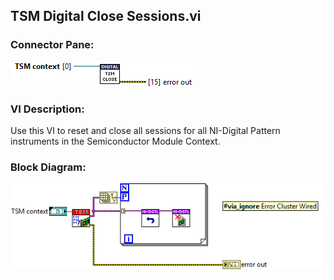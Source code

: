 ## **TSM Digital Close Sessions.vi**
### Connector Pane:
![alt text](/docs/images/Instrument%20Control/Digital/TSM/TSM%20Digital%20Close%20Sessions.vic.png "TSM Digital Close Sessions.vi connector pane")

### VI Description:
Use this VI to reset and close all sessions for all NI-Digital Pattern instruments in the Semiconductor Module Context.

### Block Diagram:
![alt text](/docs/images/Instrument%20Control/Digital/TSM/TSM%20Digital%20Close%20Sessions.vid.png "TSM Digital Close Sessions.vi block diagram")
